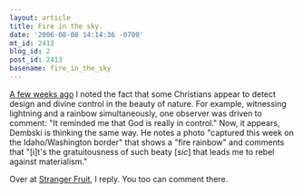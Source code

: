 ```yaml
---
layout: article
title: Fire in the sky.
date: '2006-08-08 14:14:36 -0700'
mt_id: 2413
blog_id: 2
post_id: 2413
basename: fire_in_the_sky
---
```

<a href="http://scienceblogs.com/strangerfruit/2006/07/rainbow_and_lightning.php">A few weeks ago</a> I noted the fact that some Christians appear to detect design and divine control in the beauty of nature. For example, witnessing lightning and a rainbow simultaneously, one observer was driven to comment: "It reminded me that God is really in control." Now, it appears, Dembski is thinking the same way. He notes a photo "captured this week on the Idaho/Washington border" that shows a "fire rainbow" and comments that "[i]t's the gratuitousness of such beaty [<i>sic</i>] that leads me to rebel against materialism."

Over at <a href="http://scienceblogs.com/strangerfruit/2006/08/fire_in_the_sky.php">Stranger Fruit</a>, I reply. You too can comment there. 

